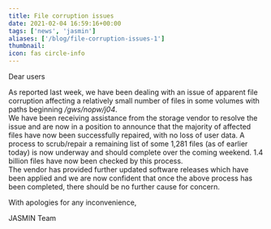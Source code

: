 ```yaml
---
title: File corruption issues
date: 2021-02-04 16:59:16+00:00
tags: ['news', 'jasmin']
aliases: ['/blog/file-corruption-issues-1']
thumbnail: 
icon: fas circle-info
---
```


Dear users


As reported last week, we have been dealing with an issue of apparent file corruption affecting a relatively small number of files in some volumes with paths beginning */gws/nopw/j04*.  
We have been receiving assistance from the storage vendor to resolve the issue and are now in a position to announce that the majority of affected files have now been successfully repaired, with no loss of user data. A process to scrub/repair a remaining list of some 1,281 files (as of earlier today) is now underway and should complete over the coming weekend. 1.4 billion files have now been checked by this process.  
The vendor has provided further updated software releases which have been applied and we are now confident that once the above process has been completed, there should be no further cause for concern.


With apologies for any inconvenience,


JASMIN Team


